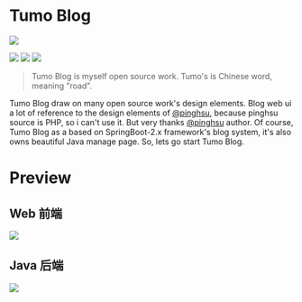 # Tumo Blog

![](http://phfvf87ik.bkt.clouddn.com/start.png)

[![](https://img.shields.io/github/issues/TyCoding/tumo.svg)](https://github.com/TyCoding/tumo/issues) [![](https://img.shields.io/github/forks/TyCoding/tumo.svg)](https://github.com/TyCoding/tumo/network) [![](https://img.shields.io/github/stars/TyCoding/tumo.svg)](https://github.com/TyCoding/tumo/stargazers) 

> Tumo Blog is myself open source work. Tumo's is Chinese word, meaning "road". 

Tumo Blog draw on many open source work's design elements. Blog web ui a lot of reference to the design elements of [@pinghsu](https://github.com/chakhsu/pinghsu), because pinghsu source is PHP, so i can't use it. But very thanks [@pinghsu](https://github.com/chakhsu/pinghsu) author. Of course, Tumo Blog as a based on SpringBoot-2.x framework's blog system, it's also owns beautiful Java manage page. So, lets go start Tumo Blog.

 

# Preview 

## Web 前端

![](http://phftvb7kq.bkt.clouddn.com/web-index.png)

## Java 后端

![](http://phftvb7kq.bkt.clouddn.com/java-article.png)